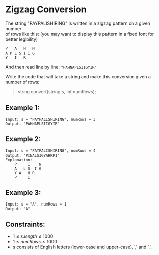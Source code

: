 # Zigzag Conversion

The string "PAYPALISHIRING" is written in a zigzag pattern on a given number  
of rows like this: (you may want to display this pattern in a fixed font for  
better legibility)

```
P   A   H   N  
A P L S I I G  
Y   I   R  
```
And then read line by line: ```"PAHNAPLSIIGYIR"```

Write the code that will take a string and make this conversion given a  
number of rows:

> string convert(string s, int numRows);

 

## Example 1:

    Input: s = "PAYPALISHIRING", numRows = 3
    Output: "PAHNAPLSIIGYIR"

## Example 2:

    Input: s = "PAYPALISHIRING", numRows = 4
    Output: "PINALSIGYAHRPI"
    Explanation:
        P     I    N
        A   L S  I G
        Y A   H R
        P     I

## Example 3:

    Input: s = "A", numRows = 1
    Output: "A"

 

## Constraints:

* $1 \le s.length \le 1000$
* $1 \le numRows \le 1000$
* s consists of English letters (lower-case and upper-case), ',' and '.'.


